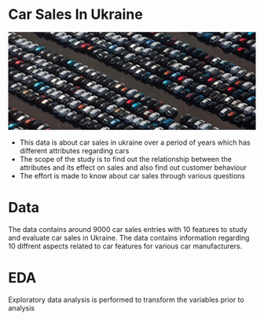 # Car Sales In Ukraine
![image.jpg](Images/Cars.jpg)
- This data is about car sales in ukraine over a period of years which has different attributes regarding cars
- The scope of the study is to find out the relationship between the attributes and its effect on sales and also find out customer behaviour
- The effort is made to know about car sales through various questions

# Data
The data contains around 9000 car sales entries with 10 features to study and evaluate car sales in Ukraine. The data contains information regarding 10 diffrent aspects related to car features for various car manufacturers.

# EDA
Exploratory data analysis is performed to transform the variables prior to analysis
